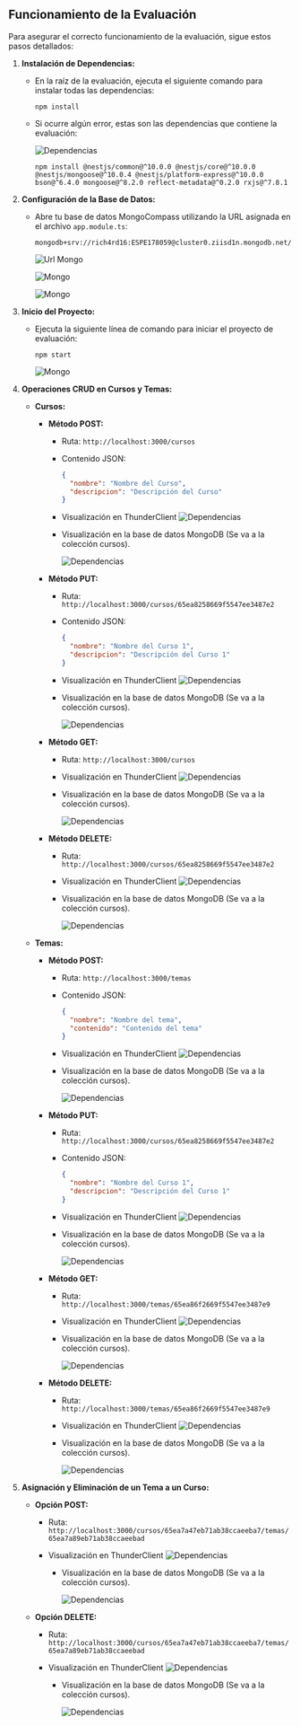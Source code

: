 ## Funcionamiento de la Evaluación

Para asegurar el correcto funcionamiento de la evaluación, sigue estos pasos detallados:

1. **Instalación de Dependencias:**
   - En la raíz de la evaluación, ejecuta el siguiente comando para instalar todas las dependencias:
     ```
     npm install
     ```
   - Si ocurre algún error, estas son las dependencias que contiene la evaluación:

     ![Dependencias](img/Dependencias.PNG)

     ```
     npm install @nestjs/common@^10.0.0 @nestjs/core@^10.0.0 @nestjs/mongoose@^10.0.4 @nestjs/platform-express@^10.0.0 bson@^6.4.0 mongoose@^8.2.0 reflect-metadata@^0.2.0 rxjs@^7.8.1
     ```

2. **Configuración de la Base de Datos:**
   - Abre tu base de datos MongoCompass utilizando la URL asignada en el archivo `app.module.ts`:
     ```
     mongodb+srv://rich4rd16:ESPE178059@cluster0.ziisd1n.mongodb.net/ecommerce
     ```

      ![Url Mongo](img/Url_MongoDB.PNG)

      ![Mongo](img/MongoDB1.PNG)

      ![Mongo](img/MongoDB.PNG)

3. **Inicio del Proyecto:**
   - Ejecuta la siguiente línea de comando para iniciar el proyecto de evaluación:
     ```
     npm start
     ```
      ![Mongo](img/npm_start.PNG)
4. **Operaciones CRUD en Cursos y Temas:**
   
   - **Cursos:**
     - **Método POST:**
       - Ruta: `http://localhost:3000/cursos`
       - Contenido JSON:
         ```json
         {
           "nombre": "Nombre del Curso",
           "descripcion": "Descripción del Curso"
         }
         ```
        - Visualización en ThunderClient
         ![Dependencias](img/Post_Cursos.png)

        - Visualización en la base de datos MongoDB (Se va a la colección cursos).
          
          ![Dependencias](img/Post_Cursos_MongoDB.png)

     - **Método PUT:**
       - Ruta: `http://localhost:3000/cursos/65ea8258669f5547ee3487e2`
       - Contenido JSON:
         ```json
         {
           "nombre": "Nombre del Curso 1",
           "descripcion": "Descripción del Curso 1"
         }
         ```
        - Visualización en ThunderClient
         ![Dependencias](img/Put_Cursos.png)

        - Visualización en la base de datos MongoDB (Se va a la colección cursos).
          
          ![Dependencias](img/Put_Cursos_MongoDB.png)
     - **Método GET:**
       - Ruta: `http://localhost:3000/cursos`
       - Visualización en ThunderClient
         ![Dependencias](img/Get_Cursos.png)

        - Visualización en la base de datos MongoDB (Se va a la colección cursos).
          
          ![Dependencias](img/Get_Cursos_MongoDB.png) 
     - **Método DELETE:**
       - Ruta: `http://localhost:3000/cursos/65ea8258669f5547ee3487e2`
       - Visualización en ThunderClient
         ![Dependencias](img/Delete_Cursos.png)

        - Visualización en la base de datos MongoDB (Se va a la colección cursos).
          
          ![Dependencias](img/Delete_Cursos_MongoDB.png) 
   
   - **Temas:**
     - **Método POST:**
       - Ruta: `http://localhost:3000/temas`
       - Contenido JSON:
         ```json
         {
           "nombre": "Nombre del tema",
           "contenido": "Contenido del tema"
         }
         ```
       - Visualización en ThunderClient
         ![Dependencias](img/Post_Temas.png)

        - Visualización en la base de datos MongoDB (Se va a la colección cursos).
          
          ![Dependencias](img/Post_Temas_MongoDB.png)  
     - **Método PUT:**
       - Ruta: `http://localhost:3000/cursos/65ea8258669f5547ee3487e2`
       - Contenido JSON:
         ```json
         {
           "nombre": "Nombre del Curso 1",
           "descripcion": "Descripción del Curso 1"
         }
         ```
       - Visualización en ThunderClient
         ![Dependencias](img/Put_Temas.png)

        - Visualización en la base de datos MongoDB (Se va a la colección cursos).
          
          ![Dependencias](img/Put_Temas_MongoDB.png)    
     - **Método GET:**
       - Ruta: `http://localhost:3000/temas/65ea86f2669f5547ee3487e9`
       - Visualización en ThunderClient
         ![Dependencias](img/Get_Temas.png)

        - Visualización en la base de datos MongoDB (Se va a la colección cursos).
          
          ![Dependencias](img/Get_Temas_MongoDB.png)   
     - **Método DELETE:**
       - Ruta: `http://localhost:3000/temas/65ea86f2669f5547ee3487e9`
       - Visualización en ThunderClient
         ![Dependencias](img/Delete_Temas.png)

        - Visualización en la base de datos MongoDB (Se va a la colección cursos).
          
          ![Dependencias](img/Delete_Temas_MongoDB.png)   
   
5. **Asignación y Eliminación de un Tema a un Curso:**
   - **Opción POST:**
     - Ruta: `http://localhost:3000/cursos/65ea7a47eb71ab38ccaeeba7/temas/65ea7a89eb71ab38ccaeebad`
     - Visualización en ThunderClient
         ![Dependencias](img/Post_Cursos_Temas.png)

        - Visualización en la base de datos MongoDB (Se va a la colección cursos).
          
          ![Dependencias](img/Post_Cursos_Temas_MongoDB.png)   
   - **Opción DELETE:**
     - Ruta: `http://localhost:3000/cursos/65ea7a47eb71ab38ccaeeba7/temas/65ea7a89eb71ab38ccaeebad`
     - Visualización en ThunderClient
         ![Dependencias](img/Delete_Cursos_Temas.png)

        - Visualización en la base de datos MongoDB (Se va a la colección cursos).
          
          ![Dependencias](img/Delete_Cursos_Temas_MongoDB.png)    

